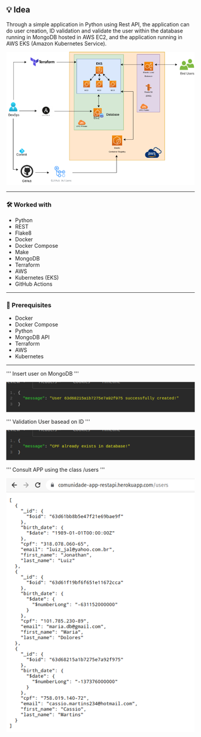 ## 💡 Idea
Through a simple application in Python using Rest API, the application can do user creation, ID validation and validate the user within the database running in MongoDB hosted in AWS EC2, and the application running in AWS EKS (Amazon Kubernetes Service).

![Screenshot](Screenshot/REST_API_AWS.png)

---

### 🛠️ Worked with
* Python
* REST
* Flake8
* Docker
* Docker Compose
* Make
* MongoDB
* Terraform
* AWS
* Kubernetes (EKS)
* GitHub Actions
---

### 🧾 Prerequisites
* Docker
* Docker Compose
* Python
* MongoDB API
* Terraform
* AWS
* Kubernetes
---

'''
Insert user on MongoDB
'''


![Screenshot](Screenshot/POST-User.png)


'''
Validation User basead on ID
'''


![Screenshot](Screenshot/validation-users.png)


'''
Consult APP using the class /users
'''


![Screenshot](Screenshot/app-users.png)